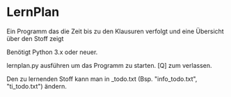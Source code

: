 # LernPlan
Ein Programm das die Zeit bis zu den Klausuren verfolgt und eine Übersicht über den Stoff zeigt

Benötigt Python 3.x oder neuer.

lernplan.py ausführen um das Programm zu starten. [Q] zum verlassen.

Den zu lernenden Stoff kann man in <modulname>_todo.txt (Bsp. "info_todo.txt", "ti_todo.txt") ändern.
